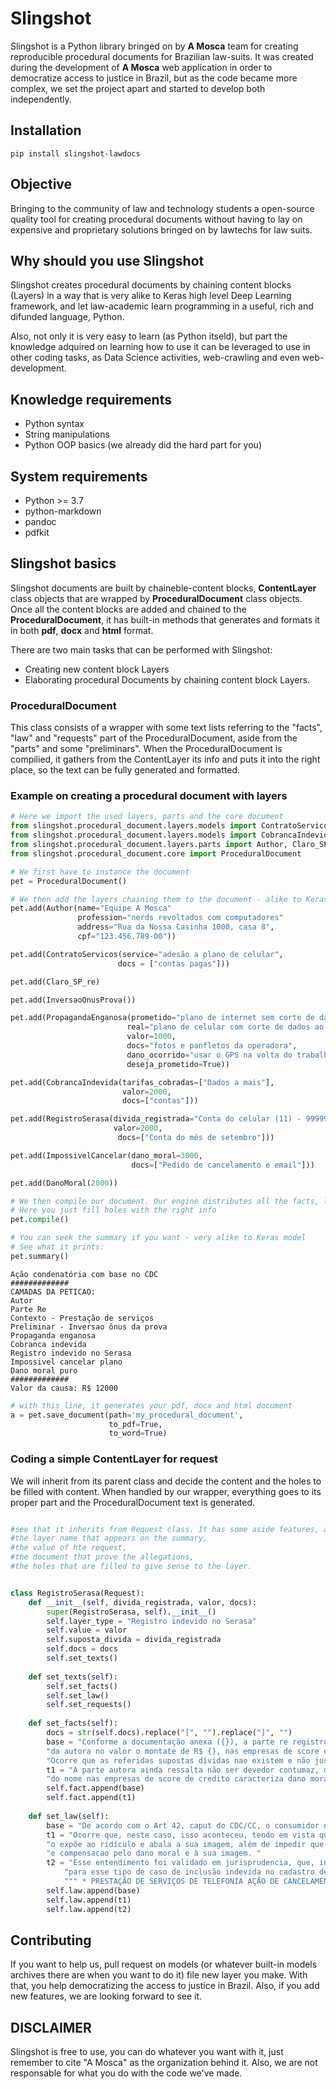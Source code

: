 # Slingshot
Slingshot is a Python library bringed on by **A Mosca** team for creating reproducible procedural documents for Brazilian law-suits. It was created during the development of **A Mosca** web application in order to democratize access to justice in Brazil, but as the code became more complex, we set the project apart and started to develop both independently. 

## Installation

```
pip install slingshot-lawdocs
```

## Objective
Bringing to the community of law and technology students a open-source quality tool for creating procedural documents without having to lay on expensive and proprietary solutions bringed on by lawtechs for law suits. 

## Why should you use Slingshot
Slingshot creates procedural documents by chaining content blocks (Layers) in a way that is very alike to Keras high level Deep Learning framework, and let law-academic learn programming in a useful, rich and difunded language, Python. 

Also, not only it is very easy to learn (as Python itseld), but part the knowledge adquired on learning how to use it can be leveraged to use in other coding tasks, as Data Science activities, web-crawling and even web-development.

## Knowledge requirements
 * Python syntax
 * String manipulations
 * Python OOP basics (we already did the hard part for you)
 
 ## System requirements
  * Python >= 3.7
  * python-markdown
  * pandoc
  * pdfkit
  
 ## Slingshot basics
 Slingshot documents are built by chaineble-content blocks, **ContentLayer** class objects that are wrapped by **ProceduralDocument** class objects. Once all the content blocks are added and chained to the **ProceduralDocument**, it has built-in methods that generates and formats it in both **pdf**, **docx** and **html** format. 
 
 There are two main tasks that can be performed with Slingshot:
  * Creating new content block Layers
  * Elaborating procedural Documents by chaining content block Layers.
  
  ### ProceduralDocument
  This class consists of a wrapper with some text lists referring to the "facts", "law" and "requests" part of the ProceduralDocument, aside from the "parts" and some "preliminars". When the ProceduralDocument is compilied, it gathers from the ContentLayer its info and puts it into the right place, so the text can be fully generated and formatted.
  
  ### Example on creating a procedural document with layers
  
   
```python
# Here we import the used layers, parts and the core document
from slingshot.procedural_document.layers.models import ContratoServicos, InversaoOnusProva, PropagandaEnganosa
from slingshot.procedural_document.layers.models import CobrancaIndevida, ImpossivelCancelar, DanoMoral, RegistroSerasa
from slingshot.procedural_document.layers.parts import Author, Claro_SP_re
from slingshot.procedural_document.core import ProceduralDocument
```

```python
# We first have to instance the document
pet = ProceduralDocument()
```


```python
# We then add the layers chaining them to the document - alike to Keras
pet.add(Author(name="Equipe A Mosca"
               profession="nerds revoltados com computadores"
               address="Rua da Nossa Casinha 1000, casa 8",
               cpf="123.456.789-00"))

pet.add(ContratoServicos(service="adesão a plano de celular",
                        docs = ["contas pagas"]))

pet.add(Claro_SP_re)

pet.add(InversaoOnusProva())

pet.add(PropagandaEnganosa(prometido="plano de internet sem corte de dados",
                          real="plano de celular com corte de dados ao fim da franquia",
                          valor=1000,
                          docs="fotos e panfletos da operadora",
                          dano_ocorrido="usar o GPS na volta do trabalho, para não se atrasar para buscar o amigo",
                          deseja_prometido=True))

pet.add(CobrancaIndevida(tarifas_cobradas=["Dados a mais"],
                         valor=2000,
                         docs=["contas"]))

pet.add(RegistroSerasa(divida_registrada="Conta do celular (11) - 99999-8888",
                       valor=2000,
                        docs=["Conta do mês de setembro"]))

pet.add(ImpossivelCancelar(dano_moral=3000,
                           docs=["Pedido de cancelamento e email"]))

pet.add(DanoMoral(2000))
```

```python
# We then compile our document. Our engine distributes all the facts, law and requests on their specific fields to generate the document
# Here you just fill holes with the right info
pet.compile()
```

```python
# You can seek the summary if you want - very alike to Keras model
# See what it prints:
pet.summary()
```

```
Ação condenatória com base no CDC
#############
CAMADAS DA PETICAO:
Autor
Parte Re
Contexto - Prestação de serviços
Preliminar - Inversao ônus da prova
Propaganda enganosa
Cobranca indevida
Registro indevido no Serasa
Impossivel cancelar plano
Dano moral puro
#############
Valor da causa: R$ 12000
```

```python
# with this line, it generates your pdf, docx and html document
a = pet.save_document(path='my_procedural_document',
                      to_pdf=True,
                      to_word=True)
```

### Coding a simple ContentLayer for request

We will inherit from its parent class and decide the content and the holes to be filled with content. When handled by our wrapper, everything goes to its proper part and the ProceduralDocument text is generated.
```python

#see that it inherits from Request class. It has some aside features, as
#the layer name that appears on the summary,
#the value of hte request,
#the document that prove the allegations,
#the holes that are filled to give sense to the layer.


class RegistroSerasa(Request):
    def __init__(self, divida_registrada, valor, docs):
        super(RegistroSerasa, self).__init__()
        self.layer_type = "Registro indevido no Serasa"
        self.value = valor
        self.suposta_divida = divida_registrada
        self.docs = docs
        self.set_texts()
    
    def set_texts(self):
        self.set_facts()
        self.set_law()
        self.set_requests()
    
    def set_facts(self):
        docs = str(self.docs).replace("[", "").replace("]", "")
        base = "Conforme a documentação anexa ({}), a parte re registrou divida inexistente " \
        "da autora no valor o montate de R$ {}, nas empresas de score de crédito, a título de {}. " \
        "Ocorre que as referidas supostas dívidas nao existem e não justificam o cadastro nos bancos de score de crédito.".format(docs, self.value, self.suposta_divida)
        t1 = "A parte autora ainda ressalta não ser devedor contumaz, de forma que o registro indevido " \
        "do nome nas empresas de score de credito caracteriza dano moral."
        self.fact.append(base)
        self.fact.append(t1)
        
    def set_law(self):
        base = "De acordo com o Art 42, caput do CDC/CC, o consumidor não será exposto a ridículo quando da cobrança de dívidas. (*Art. 42. Na cobrança de débitos, o consumidor inadimplente não será exposto a ridículo, nem será submetido a qualquer tipo de constrangimento ou ameaça.*)"
        t1 = "Ocorre que, neste caso, isso aconteceu, tendo em vista que a inserção de seu nome indevidamente no cadastro de devedores " \
        "o expõe ao ridículo e abala a sua imagem, além de impedir que adquira crédito no mercado. Por isso, deve haver remoção imediata de seu nome dos respectivos cadastros "\
        "e compensacao pelo dano moral e à sua imagem. "
        t2 = "Esse entendimento foi validado em jurisprudencia, que, inclusive, reconhece a existência de dano moral "\
            "para esse tipo de caso de inclusão indevida no cadastro de devedores do Serasa:\n\n"\
            """ * PRESTAÇÃO DE SERVIÇOS DE TELEFONIA AÇÃO DE CANCELAMENTO DE COBRANÇA INDEVIDA E DE REGISTRO INDEVIDO JUNTO AO SERASA/SPCC/C REPARAÇÃO DE DANOS MORAIS COM PEDIDO DE TUTELA ANTECIPADA INEXIGIBILIDADE DOS DÉBITOS SERVIÇO CONTRATADO FUNCIONAMENTO NÃO COMPROVADO PESSOA JURÍDICA NEGATIVAÇÃO INDEVIDA DO NOME DA AUTORA EM ÓRGÃOS DE PROTEÇÃO AO CRÉDITO DANO MORALCARACTERIZADO SENTENÇA QUE ARBITROU QUANTIA EM CONFORMIDADE COMOS CRITÉRIOS DE PROPORCIONALIDADE E RAZOABILIDADE INDENIZAÇÃO DEVIDA FIXADA EM R$ 10.000,00 VALOR MANTIDO SENTENÇA MANTIDA. *TJSP- Apelação cível AC :  0058685-32.2012.8.26.0114 publicado em 24/01/2017*"""
        self.law.append(base)
        self.law.append(t1)
        self.law.append(t2)
```
  ## Contributing
  If you want to help us, pull request on models (or whatever built-in models archives there are when you want to do it) file new layer you make. With that, you help democratizing the access to justice in Brazil. Also, if you add new features, we are looking forward to see it.
  
  ## DISCLAIMER
  Slingshot is free to use, you can do whatever you want with it, just remember to cite "A Mosca" as the organization behind it. Also, we are not responsable for what you do with the code we've made.
  
